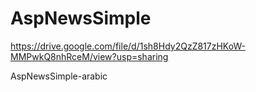 # AspNewsSimple

https://drive.google.com/file/d/1sh8Hdy2QzZ817zHKoW-MMPwkQ8nhRceM/view?usp=sharing

AspNewsSimple-arabic
